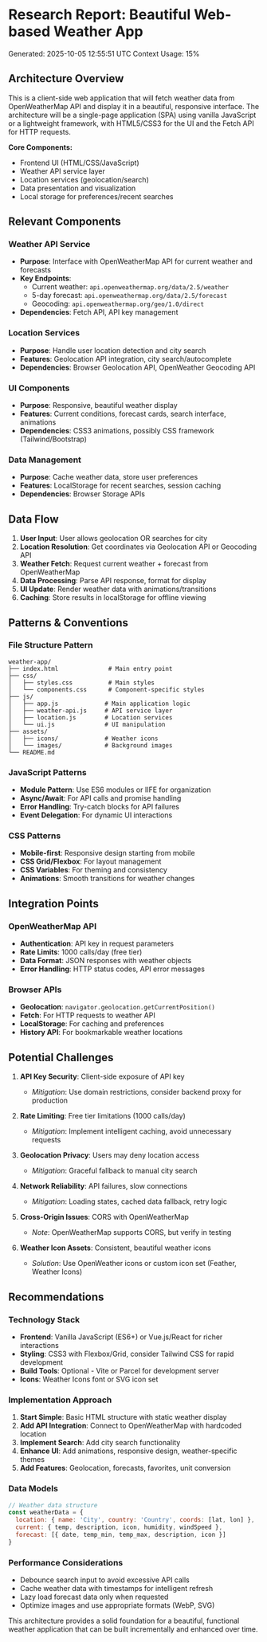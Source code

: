 # Research Report: Beautiful Web-based Weather App
Generated: 2025-10-05 12:55:51 UTC
Context Usage: 15%

## Architecture Overview
This is a client-side web application that will fetch weather data from OpenWeatherMap API and display it in a beautiful, responsive interface. The architecture will be a single-page application (SPA) using vanilla JavaScript or a lightweight framework, with HTML5/CSS3 for the UI and the Fetch API for HTTP requests.

**Core Components:**
- Frontend UI (HTML/CSS/JavaScript)
- Weather API service layer
- Location services (geolocation/search)
- Data presentation and visualization
- Local storage for preferences/recent searches

## Relevant Components

### Weather API Service
- **Purpose**: Interface with OpenWeatherMap API for current weather and forecasts
- **Key Endpoints**: 
  - Current weather: `api.openweathermap.org/data/2.5/weather`
  - 5-day forecast: `api.openweathermap.org/data/2.5/forecast`
  - Geocoding: `api.openweathermap.org/geo/1.0/direct`
- **Dependencies**: Fetch API, API key management

### Location Services
- **Purpose**: Handle user location detection and city search
- **Features**: Geolocation API integration, city search/autocomplete
- **Dependencies**: Browser Geolocation API, OpenWeather Geocoding API

### UI Components
- **Purpose**: Responsive, beautiful weather display
- **Features**: Current conditions, forecast cards, search interface, animations
- **Dependencies**: CSS3 animations, possibly CSS framework (Tailwind/Bootstrap)

### Data Management
- **Purpose**: Cache weather data, store user preferences
- **Features**: LocalStorage for recent searches, session caching
- **Dependencies**: Browser Storage APIs

## Data Flow
1. **User Input**: User allows geolocation OR searches for city
2. **Location Resolution**: Get coordinates via Geolocation API or Geocoding API
3. **Weather Fetch**: Request current weather + forecast from OpenWeatherMap
4. **Data Processing**: Parse API response, format for display
5. **UI Update**: Render weather data with animations/transitions
6. **Caching**: Store results in localStorage for offline viewing

## Patterns & Conventions

### File Structure Pattern
```
weather-app/
├── index.html              # Main entry point
├── css/
│   ├── styles.css          # Main styles
│   └── components.css      # Component-specific styles
├── js/
│   ├── app.js             # Main application logic
│   ├── weather-api.js     # API service layer
│   ├── location.js        # Location services
│   └── ui.js              # UI manipulation
├── assets/
│   ├── icons/             # Weather icons
│   └── images/            # Background images
└── README.md
```

### JavaScript Patterns
- **Module Pattern**: Use ES6 modules or IIFE for organization
- **Async/Await**: For API calls and promise handling
- **Error Handling**: Try-catch blocks for API failures
- **Event Delegation**: For dynamic UI interactions

### CSS Patterns
- **Mobile-first**: Responsive design starting from mobile
- **CSS Grid/Flexbox**: For layout management
- **CSS Variables**: For theming and consistency
- **Animations**: Smooth transitions for weather changes

## Integration Points

### OpenWeatherMap API
- **Authentication**: API key in request parameters
- **Rate Limits**: 1000 calls/day (free tier)
- **Data Format**: JSON responses with weather objects
- **Error Handling**: HTTP status codes, API error messages

### Browser APIs
- **Geolocation**: `navigator.geolocation.getCurrentPosition()`
- **Fetch**: For HTTP requests to weather API
- **LocalStorage**: For caching and preferences
- **History API**: For bookmarkable weather locations

## Potential Challenges

1. **API Key Security**: Client-side exposure of API key
   - *Mitigation*: Use domain restrictions, consider backend proxy for production

2. **Rate Limiting**: Free tier limitations (1000 calls/day)
   - *Mitigation*: Implement intelligent caching, avoid unnecessary requests

3. **Geolocation Privacy**: Users may deny location access
   - *Mitigation*: Graceful fallback to manual city search

4. **Network Reliability**: API failures, slow connections
   - *Mitigation*: Loading states, cached data fallback, retry logic

5. **Cross-Origin Issues**: CORS with OpenWeatherMap
   - *Note*: OpenWeatherMap supports CORS, but verify in testing

6. **Weather Icon Assets**: Consistent, beautiful weather icons
   - *Solution*: Use OpenWeather icons or custom icon set (Feather, Weather Icons)

## Recommendations

### Technology Stack
- **Frontend**: Vanilla JavaScript (ES6+) or Vue.js/React for richer interactions
- **Styling**: CSS3 with Flexbox/Grid, consider Tailwind CSS for rapid development
- **Build Tools**: Optional - Vite or Parcel for development server
- **Icons**: Weather Icons font or SVG icon set

### Implementation Approach
1. **Start Simple**: Basic HTML structure with static weather display
2. **Add API Integration**: Connect to OpenWeatherMap with hardcoded location
3. **Implement Search**: Add city search functionality
4. **Enhance UI**: Add animations, responsive design, weather-specific themes
5. **Add Features**: Geolocation, forecasts, favorites, unit conversion

### Data Models
```javascript
// Weather data structure
const weatherData = {
  location: { name: 'City', country: 'Country', coords: [lat, lon] },
  current: { temp, description, icon, humidity, windSpeed },
  forecast: [{ date, temp_min, temp_max, description, icon }]
}
```

### Performance Considerations
- Debounce search input to avoid excessive API calls
- Cache weather data with timestamps for intelligent refresh
- Lazy load forecast data only when requested
- Optimize images and use appropriate formats (WebP, SVG)

This architecture provides a solid foundation for a beautiful, functional weather application that can be built incrementally and enhanced over time.